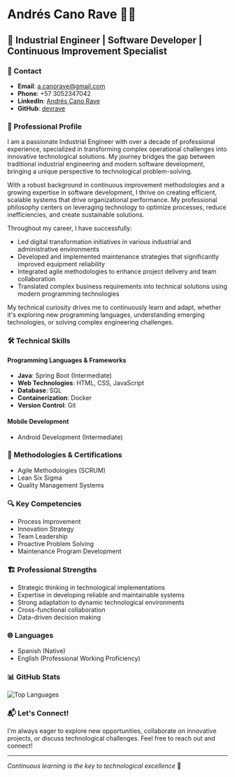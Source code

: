 # Andrés Cano Rave 👨‍💻

## 🚀 Industrial Engineer | Software Developer | Continuous Improvement Specialist

### 📧 Contact
- **Email**: a.canorave@gmail.com
- **Phone**: +57 3052347042
- **LinkedIn**: [Andrés Cano Rave](https://www.linkedin.com/in/andrés-cano-rave-019445153/)
- **GitHub**: [devrave](https://github.com/devrave)

### 💼 Professional Profile
I am a passionate Industrial Engineer with over a decade of professional experience, specialized in transforming complex operational challenges into innovative technological solutions. My journey bridges the gap between traditional industrial engineering and modern software development, bringing a unique perspective to technological problem-solving.

With a robust background in continuous improvement methodologies and a growing expertise in software development, I thrive on creating efficient, scalable systems that drive organizational performance. My professional philosophy centers on leveraging technology to optimize processes, reduce inefficiencies, and create sustainable solutions.

Throughout my career, I have successfully:
- Led digital transformation initiatives in various industrial and administrative environments
- Developed and implemented maintenance strategies that significantly improved equipment reliability
- Integrated agile methodologies to enhance project delivery and team collaboration
- Translated complex business requirements into technical solutions using modern programming technologies

My technical curiosity drives me to continuously learn and adapt, whether it's exploring new programming languages, understanding emerging technologies, or solving complex engineering challenges.

### 🛠 Technical Skills
#### Programming Languages & Frameworks
- **Java**: Spring Boot (Intermediate)
- **Web Technologies**: HTML, CSS, JavaScript
- **Database**: SQL
- **Containerization**: Docker
- **Version Control**: Git

#### Mobile Development
- Android Development (Intermediate)

### 🌟 Methodologies & Certifications
- Agile Methodologies (SCRUM)
- Lean Six Sigma
- Quality Management Systems

### 🔍 Key Competencies
- Process Improvement
- Innovation Strategy
- Team Leadership
- Proactive Problem Solving
- Maintenance Program Development

### 🏗 Professional Strengths
- Strategic thinking in technological implementations
- Expertise in developing reliable and maintainable systems
- Strong adaptation to dynamic technological environments
- Cross-functional collaboration
- Data-driven decision making

### 🌐 Languages
- Spanish (Native)
- English (Professional Working Proficiency)

### 📊 GitHub Stats
![Top Languages](https://github-readme-stats.vercel.app/api/top-langs/?username=devrave&layout=compact)

### 📬 Let's Connect!
I'm always eager to explore new opportunities, collaborate on innovative projects, or discuss technological challenges. Feel free to reach out and connect!

---

*Continuous learning is the key to technological excellence* 🚀
